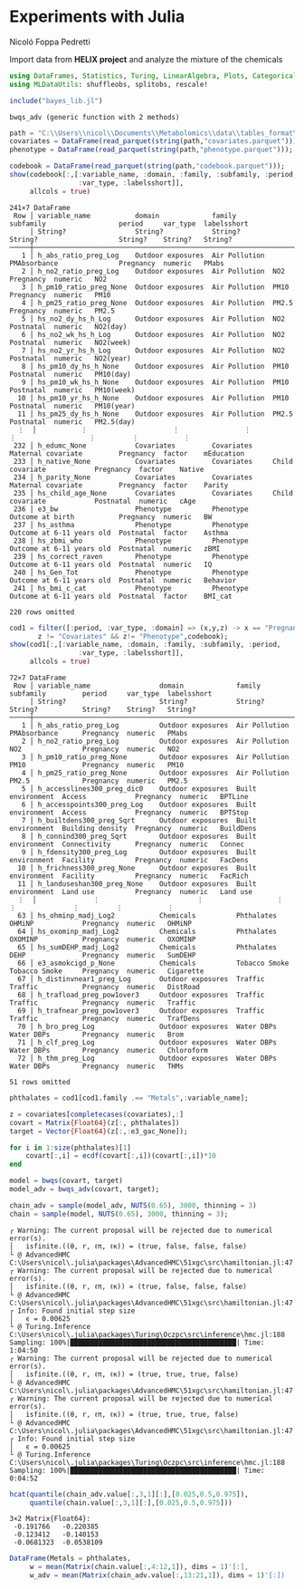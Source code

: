 Experiments with Julia
================
Nicoló Foppa Pedretti

Import data from **HELIX project** and analyze the mixture of the
chemicals

``` julia
using DataFrames, Statistics, Turing, LinearAlgebra, Plots, CategoricalArrays, Distributions, Parquet, StatsPlots, StatsBase
using MLDataUtils: shuffleobs, splitobs, rescale!
```

``` julia
include("bayes_lib.jl")
```

    bwqs_adv (generic function with 2 methods)

``` julia
path = "C:\\Users\\nicol\\Documents\\Metabolomics\\data\\tables_format\\"
covariates = DataFrame(read_parquet(string(path,"covariates.parquet")));
phenotype = DataFrame(read_parquet(string(path,"phenotype.parquet")));
```

``` julia
codebook = DataFrame(read_parquet(string(path,"codebook.parquet")));
show(codebook[:,[:variable_name, :domain, :family, :subfamily, :period, 
                 :var_type, :labelsshort]],
     allcols = true)
```

    241×7 DataFrame
     Row │ variable_name           domain             family         subfamily                  period     var_type  labelsshort 
         │ String?                 String?            String?        String?                    String?    String?   String?     
    ─────┼───────────────────────────────────────────────────────────────────────────────────────────────────────────────────────
       1 │ h_abs_ratio_preg_Log    Outdoor exposures  Air Pollution  PMAbsorbance               Pregnancy  numeric   PMabs
       2 │ h_no2_ratio_preg_Log    Outdoor exposures  Air Pollution  NO2                        Pregnancy  numeric   NO2
       3 │ h_pm10_ratio_preg_None  Outdoor exposures  Air Pollution  PM10                       Pregnancy  numeric   PM10
       4 │ h_pm25_ratio_preg_None  Outdoor exposures  Air Pollution  PM2.5                      Pregnancy  numeric   PM2.5
       5 │ hs_no2_dy_hs_h_Log      Outdoor exposures  Air Pollution  NO2                        Postnatal  numeric   NO2(day)
       6 │ hs_no2_wk_hs_h_Log      Outdoor exposures  Air Pollution  NO2                        Postnatal  numeric   NO2(week)
       7 │ hs_no2_yr_hs_h_Log      Outdoor exposures  Air Pollution  NO2                        Postnatal  numeric   NO2(year)
       8 │ hs_pm10_dy_hs_h_None    Outdoor exposures  Air Pollution  PM10                       Postnatal  numeric   PM10(day)
       9 │ hs_pm10_wk_hs_h_None    Outdoor exposures  Air Pollution  PM10                       Postnatal  numeric   PM10(week)
      10 │ hs_pm10_yr_hs_h_None    Outdoor exposures  Air Pollution  PM10                       Postnatal  numeric   PM10(year)
      11 │ hs_pm25_dy_hs_h_None    Outdoor exposures  Air Pollution  PM2.5                      Postnatal  numeric   PM2.5(day)
      ⋮  │           ⋮                     ⋮                ⋮                    ⋮                  ⋮         ⋮           ⋮
     232 │ h_edumc_None            Covariates         Covariates     Maternal covariate         Pregnancy  factor    mEducation
     233 │ h_native_None           Covariates         Covariates     Child covariate            Pregnancy  factor    Native
     234 │ h_parity_None           Covariates         Covariates     Maternal covariate         Pregnancy  factor    Parity
     235 │ hs_child_age_None       Covariates         Covariates     Child covariate            Postnatal  numeric   cAge
     236 │ e3_bw                   Phenotype          Phenotype      Outcome at birth           Pregnancy  numeric   BW
     237 │ hs_asthma               Phenotype          Phenotype      Outcome at 6-11 years old  Postnatal  factor    Asthma
     238 │ hs_zbmi_who             Phenotype          Phenotype      Outcome at 6-11 years old  Postnatal  numeric   zBMI
     239 │ hs_correct_raven        Phenotype          Phenotype      Outcome at 6-11 years old  Postnatal  numeric   IQ
     240 │ hs_Gen_Tot              Phenotype          Phenotype      Outcome at 6-11 years old  Postnatal  numeric   Behavior
     241 │ hs_bmi_c_cat            Phenotype          Phenotype      Outcome at 6-11 years old  Postnatal  factor    BMI_cat
                                                                                                                 220 rows omitted

``` julia
cod1 = filter([:period, :var_type, :domain] => (x,y,z) -> x == "Pregnancy" && y == "numeric" &&
       z != "Covariates" && z!= "Phenotype",codebook);
show(cod1[:,[:variable_name, :domain, :family, :subfamily, :period, 
                 :var_type, :labelsshort]],
     allcols = true)
```

    72×7 DataFrame
     Row │ variable_name                 domain             family             subfamily         period     var_type  labelsshort 
         │ String?                       String?            String?            String?           String?    String?   String?     
    ─────┼────────────────────────────────────────────────────────────────────────────────────────────────────────────────────────
       1 │ h_abs_ratio_preg_Log          Outdoor exposures  Air Pollution      PMAbsorbance      Pregnancy  numeric   PMabs
       2 │ h_no2_ratio_preg_Log          Outdoor exposures  Air Pollution      NO2               Pregnancy  numeric   NO2
       3 │ h_pm10_ratio_preg_None        Outdoor exposures  Air Pollution      PM10              Pregnancy  numeric   PM10
       4 │ h_pm25_ratio_preg_None        Outdoor exposures  Air Pollution      PM2.5             Pregnancy  numeric   PM2.5
       5 │ h_accesslines300_preg_dic0    Outdoor exposures  Built environment  Access            Pregnancy  numeric   BPTLine
       6 │ h_accesspoints300_preg_Log    Outdoor exposures  Built environment  Access            Pregnancy  numeric   BPTStop
       7 │ h_builtdens300_preg_Sqrt      Outdoor exposures  Built environment  Building density  Pregnancy  numeric   BuildDens
       8 │ h_connind300_preg_Sqrt        Outdoor exposures  Built environment  Connectivity      Pregnancy  numeric   Connec
       9 │ h_fdensity300_preg_Log        Outdoor exposures  Built environment  Facility          Pregnancy  numeric   FacDens
      10 │ h_frichness300_preg_None      Outdoor exposures  Built environment  Facility          Pregnancy  numeric   FacRich
      11 │ h_landuseshan300_preg_None    Outdoor exposures  Built environment  Land use          Pregnancy  numeric   Land use
      ⋮  │              ⋮                        ⋮                  ⋮                 ⋮              ⋮         ⋮           ⋮
      63 │ hs_ohminp_madj_Log2           Chemicals          Phthalates         OHMiNP            Pregnancy  numeric   OHMiNP
      64 │ hs_oxominp_madj_Log2          Chemicals          Phthalates         OXOMINP           Pregnancy  numeric   OXOMINP
      65 │ hs_sumDEHP_madj_Log2          Chemicals          Phthalates         DEHP              Pregnancy  numeric   SumDEHP
      66 │ e3_asmokcigd_p_None           Chemicals          Tobacco Smoke      Tobacco Smoke     Pregnancy  numeric   Cigarette
      67 │ h_distinvnear1_preg_Log       Outdoor exposures  Traffic            Traffic           Pregnancy  numeric   DistRoad
      68 │ h_trafload_preg_pow1over3     Outdoor exposures  Traffic            Traffic           Pregnancy  numeric   Traffic
      69 │ h_trafnear_preg_pow1over3     Outdoor exposures  Traffic            Traffic           Pregnancy  numeric   TrafDens
      70 │ h_bro_preg_Log                Outdoor exposures  Water DBPs         Water DBPs        Pregnancy  numeric   Brom
      71 │ h_clf_preg_Log                Outdoor exposures  Water DBPs         Water DBPs        Pregnancy  numeric   Chloroform
      72 │ h_thm_preg_Log                Outdoor exposures  Water DBPs         Water DBPs        Pregnancy  numeric   THMs
                                                                                                                   51 rows omitted

``` julia
phthalates = cod1[cod1.family .== "Metals",:variable_name];
```

``` julia
z = covariates[completecases(covariates),:]
covart = Matrix{Float64}(z[:, phthalates]) 
target = Vector{Float64}(z[:,:e3_gac_None]);
```

``` julia
for i in 1:size(phthalates)[1]
    covart[:,i] = ecdf(covart[:,i])(covart[:,i])*10
end
```

``` julia
model = bwqs(covart, target)
model_adv = bwqs_adv(covart, target);
```

``` julia
chain_adv = sample(model_adv, NUTS(0.65), 3000, thinning = 3)
chain = sample(model, NUTS(0.65), 3000, thinning = 3);
```

    ┌ Warning: The current proposal will be rejected due to numerical error(s).
    │   isfinite.((θ, r, ℓπ, ℓκ)) = (true, false, false, false)
    └ @ AdvancedHMC C:\Users\nicol\.julia\packages\AdvancedHMC\51xgc\src\hamiltonian.jl:47
    ┌ Warning: The current proposal will be rejected due to numerical error(s).
    │   isfinite.((θ, r, ℓπ, ℓκ)) = (true, false, false, false)
    └ @ AdvancedHMC C:\Users\nicol\.julia\packages\AdvancedHMC\51xgc\src\hamiltonian.jl:47
    ┌ Info: Found initial step size
    │   ϵ = 0.00625
    └ @ Turing.Inference C:\Users\nicol\.julia\packages\Turing\Oczpc\src\inference\hmc.jl:188
    Sampling: 100%|█████████████████████████████████████████| Time: 1:04:50
    ┌ Warning: The current proposal will be rejected due to numerical error(s).
    │   isfinite.((θ, r, ℓπ, ℓκ)) = (true, true, true, false)
    └ @ AdvancedHMC C:\Users\nicol\.julia\packages\AdvancedHMC\51xgc\src\hamiltonian.jl:47
    ┌ Warning: The current proposal will be rejected due to numerical error(s).
    │   isfinite.((θ, r, ℓπ, ℓκ)) = (true, true, true, false)
    └ @ AdvancedHMC C:\Users\nicol\.julia\packages\AdvancedHMC\51xgc\src\hamiltonian.jl:47
    ┌ Info: Found initial step size
    │   ϵ = 0.00625
    └ @ Turing.Inference C:\Users\nicol\.julia\packages\Turing\Oczpc\src\inference\hmc.jl:188
    Sampling: 100%|█████████████████████████████████████████| Time: 0:04:52

``` julia
hcat(quantile(chain_adv.value[:,3,1][:],[0.025,0.5,0.975]),
     quantile(chain.value[:,3,1][:],[0.025,0.5,0.975]))
```

    3×2 Matrix{Float64}:
     -0.191766   -0.220385
     -0.123412   -0.140153
     -0.0681323  -0.0538109

``` julia
DataFrame(Metals = phthalates,
     w = mean(Matrix(chain.value[:,4:12,1]), dims = 1)'[:],
     w_adv = mean(Matrix(chain_adv.value[:,13:21,1]), dims = 1)'[:])  
```
